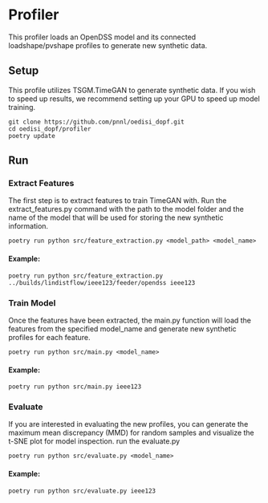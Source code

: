 # Profiler

This profiler loads an OpenDSS model and its connected loadshape/pvshape profiles to generate new synthetic data. 

## Setup

This profile utilizes TSGM.TimeGAN to generate synthetic data. If you wish to speed up results, we recommend setting up your GPU to speed up model training. 

```shell
git clone https://github.com/pnnl/oedisi_dopf.git
cd oedisi_dopf/profiler
poetry update
```

## Run

### Extract Features
The first step is to extract features to train TimeGAN with. Run the extract_features.py command with the path to the model folder and the name of the model that will be used for storing the new synthetic information.

```shell
poetry run python src/feature_extraction.py <model_path> <model_name>
```

#### Example:
```shell
poetry run python src/feature_extraction.py ../builds/lindistflow/ieee123/feeder/opendss ieee123
```
### Train Model
Once the features have been extracted, the main.py function will load the features from the specified model_name and generate new synthetic profiles for each feature.

```shell
poetry run python src/main.py <model_name>
```

#### Example:
```shell
poetry run python src/main.py ieee123
```
### Evaluate 
If you are interested in evaluating the new profiles, you can generate the maximum mean discrepancy (MMD) for random samples and visualize the t-SNE plot for model inspection. run the evaluate.py

```shell
poetry run python src/evaluate.py <model_name>
```

#### Example:
```shell
poetry run python src/evaluate.py ieee123
```
